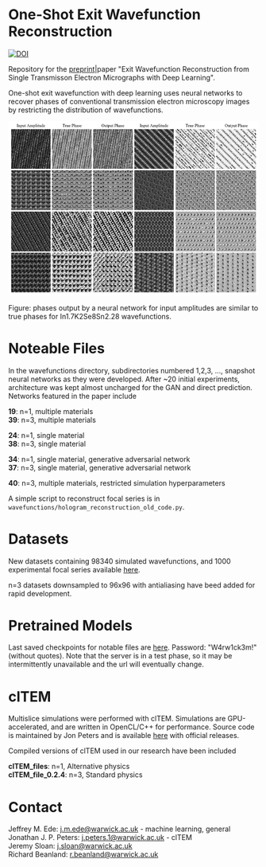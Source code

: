 # One-Shot Exit Wavefunction Reconstruction
[![DOI](https://zenodo.org/badge/DOI/10.5281/zenodo.3625571.svg)](https://doi.org/10.5281/zenodo.3625571)

Repository for the [preprint](https://arxiv.org/abs/2001.10938)|paper "Exit Wavefunction Reconstruction from Single Transmisson Electron Micrographs with Deep Learning". 

One-shot exit wavefunction with deep learning uses neural networks to recover phases of conventional transmission electron microscopy images by restricting the distribution of wavefunctions. 

<p align="center">
  <img src="single_examples_refined-2.png">
</p>

Figure: phases output by a neural network for input amplitudes are similar to true phases for In1.7K2Se8Sn2.28 wavefunctions. 

# Noteable Files

In the wavefunctions directory, subdirectories numbered 1,2,3, ..., snapshot neural networks as they were developed. After ~20 initial experiments, architecture was kept almost uncharged for the GAN and direct prediction. Networks featured in the paper include

**19**: n=1, multiple materials  
**39**: n=3, multiple materials

**24**: n=1, single material  
**38**: n=3, single material

**34**: n=1, single material, generative adversarial network  
**37**: n=3, single material, generative adversarial network

**40**: n=3, multiple materials, restricted simulation hyperparameters

A simple script to reconstruct focal series is in `wavefunctions/hologram_reconstruction_old_code.py`.

# Datasets

New datasets containing 98340 simulated wavefunctions, and 1000 experimental focal series available [here](https://github.com/Jeffrey-Ede/datasets/wiki). 

n=3 datasets downsampled to 96x96 with antialiasing have beed added for rapid development.

# Pretrained Models

Last saved checkpoints for notable files are [here](https://mycloud-test.warwick.ac.uk/s/aSMfPetfg5pGWmH). Password: "W4rw1ck3m!" (without quotes). Note that the server is in a test phase, so it may be intermittently unavailable and the url will eventually change.

# clTEM

Multislice simulations were performed with clTEM. Simulations are GPU-accelerated, and are written in OpenCL/C++ for performance. Source code is maintained by Jon Peters and is available [here](https://github.com/JJPPeters/clTEM) with official releases.

Compiled versions of clTEM used in our research have been included

**clTEM_files**: n=1, Alternative physics  
**clTEM_file_0.2.4**: n=3, Standard physics
 
# Contact

Jeffrey M. Ede: j.m.ede@warwick.ac.uk - machine learning, general  
Jonathan J. P. Peters: j.peters.1@warwick.ac.uk - clTEM  
Jeremy Sloan: j.sloan@warwick.ac.uk  
Richard Beanland: r.beanland@warwick.ac.uk
